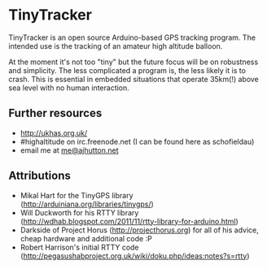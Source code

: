 TinyTracker
===============

TinyTracker is an open source Arduino-based GPS tracking program. The intended use is the tracking of an amateur high altitude balloon.

At the moment it's not too "tiny" but the future focus will be on robustness and simplicity. The less complicated a program is, the less likely it is to crash. This is essential in embedded situations
that operate 35km(!) above sea level with no human interaction.

Further resources
------------

-	http://ukhas.org.uk/
-	\#highaltitude on irc.freenode.net (I can be found here as schofieldau)
-	email me at me@ajhutton.net

Attributions
------------
-	Mikal Hart for the TinyGPS library (http://arduiniana.org/libraries/tinygps/)
-	Will Duckworth for his RTTY library (http://wdhab.blogspot.com/2011/11/rtty-library-for-arduino.html)
-	Darkside of Project Horus (http://projecthorus.org) for all of his advice, cheap hardware and additional code :P
-	Robert Harrison's initial RTTY code (http://pegasushabproject.org.uk/wiki/doku.php/ideas:notes?s=rtty)
